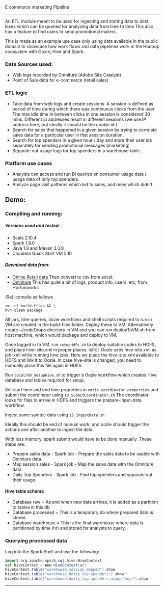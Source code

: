 E commerce marketing Pipeline
___

An ETL module meant to be used for ingesting and storing data to data lakes which can be queried for analyzing data from time to time
This also has a feature to find users to send promotional mailers.

This is made as an example use case only using data available in the public domain to showcase how work flows and data pipelines work in the Hadoop ecosystem with Oozie, Hive and Spark.


### Data Sources used:
 - Web logs recorded by Omniture (Adobe Site Catalyst) 
 - Point of Sale data for e-commerce (retail sales)
 
### ETL logic
 - Take data from web logs and create sessions. A session is defined as period of time during which there was continuous clicks from the user. The max idle time in between clicks in one session is considered 30 mins. Different ip addresses result in different sessions (we use IP address here, but ideally it should be the cookie id.)
 - Search for sales that happened in a given session by trying to correlate sales data for a particular user in that session duration.
 - Search for top spenders in a given hour / day and store their user ids separately for sending promotional messages (marketing)
 - Separate out usage logs for top spenders in a warehouse table.

### Platform use cases
 - Analysts can access and run BI queries on consumer usage data / usage data of only top spenders.
 - Analyze page visit patterns which led to sales, and ones which didn't.
 
## Demo:

### Compiling and running:
##### Versions used and tested:
 - Scala 2.10.4
 - Spark 1.6.0
 - Java 1.8 and Maven 3.3.9
 - Cloudera Quick Start VM 5.10
 
##### Download data from:
 - [Online Retail data](http://archive.ics.uci.edu/ml/datasets/Online+Retail) Then convert to csv from excel.
 - [Omniture](https://s3.amazonaws.com/hw-sandbox/tutorial8/RefineDemoData.zip) This has quite a bit of logs, product info, users, etc, from Hortonworks
 
(Re)-compile as follows
```
rm -rf build-files && \
mvn clean package
```

All jars, hive queries, oozie workflows and shell scripts required to run in VM are created in the build-files folder.
Deploy these to VM. Alternatively create ~/codeDrops directory in VM and you can run deployToVM.sh from host machine, which would package and deploy to VM.

Once logged in to VM, run ```setupHdfs.sh``` to deploy suitable codes to HDFS, and place hive-site.xml in proper places.
```NOTE:``` Oozie uses hive-site.xml as job-xml while running hive jobs. Here we place the hive-site.xml available to HDFS and link it to Oozie. In case hive-site is changed, you need to manually place this file again in HDFS.

Run ```local/00_SetupHive.sh``` to trigger a Oozie workflow which creates Hive database and tables required for setup.

Set start time and end time properties in ```oozie_coordinator.properties``` and submit the coordinator using ```10_SubmitCoordinator.sh```
The coordinator looks for files to arrive in HDFS and triggers the prepare-input-data workflow.

Ingest some sample data using ```15_IngestData.sh```

Ideally this should be end of manual work, and oozie should trigger the actions one after another to ingest the data.

With less memory, spark submit would have to be done manually.
These steps are:
 - Prepare sales data - Spark job - Prepare the sales data to be usable with Omniture data.
 - Map session sales - Spark job - Map the sales data with the Omniture data.
 - Daily Top Spenders - Spark job - Find top spenders and separate out their usage.

#### Hive table schema
 - Database raw = As and when new data arrives, it is added as a partition to tables in this db
 - Database processed = This is a temporary db where prepared data is stored.
 - Database warehouse = This is the final warehouse where data is partitioned by time (hr) and stored for analysts to query.
 
### Querying processed data

Log into the Spark Shell and use the following:
```scala
import org.apache.spark.sql.hive.HiveContext
val hiveContext = new HiveContext(sc)
hiveContext.table("warehouse.session_mapped").show
hiveContext.table("warehouse.daily_top_spenders").show
hiveContext.table("warehouse.daily_top_spenders_usage_logs").show
```


___
